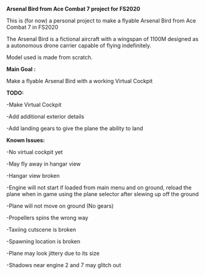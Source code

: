 
<B>Arsenal Bird from Ace Combat 7 project for FS2020 </B>

This is (for now) a personal project to make a flyable Arsenal Bird from Ace Combat 7 in FS2020

The Arsenal Bird is a fictional aircraft with a wingspan of 1100M designed as a autonomous drone carrier capable of flying indefinitely.

Model used is made from scratch.


<B> Main Goal : </B>

Make a flyable Arsenal Bird with a working Virtual Cockpit


<B>TODO:</B>

-Make Virtual Cockpit

-Add additional exterior details

-Add landing gears to give the plane the ability to land

<B>Known Issues:</B>

-No virtual cockpit yet

-May fly away in hangar view

-Hangar view broken

-Engine will not start if loaded from main menu and on ground, reload the plane when in game using the plane selector after slewing up off the ground

-Plane will not move on ground (No gears)

-Propellers spins the wrong way

-Taxiing cutscene is broken

-Spawning location is broken

-Plane may look jittery due to its size

-Shadows near engine 2 and 7 may glitch out
